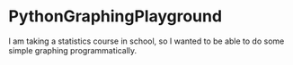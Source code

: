 # PythonGraphingPlayground
I am taking a statistics course in school, so I wanted to be able to do some simple graphing programmatically.
